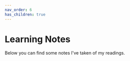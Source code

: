 ```yaml
---
nav_order: 6
has_children: true
---
```


# Learning Notes

Below you can find some notes I've taken of my readings.